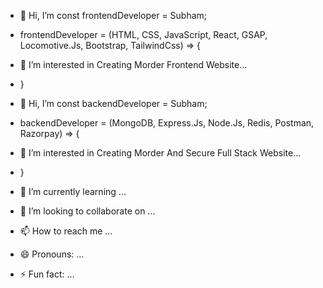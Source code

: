 - 👋 Hi, I’m const frontendDeveloper = Subham;
- frontendDeveloper = (HTML, CSS, JavaScript, React, GSAP, Locomotive.Js, Bootstrap, TailwindCss) => {
-  👀 I’m interested in Creating Morder Frontend Website...
- }

- 👋 Hi, I’m const backendDeveloper = Subham;
- backendDeveloper = (MongoDB, Express.Js, Node.Js, Redis, Postman, Razorpay) => {
-  👀 I’m interested in Creating Morder And Secure Full Stack Website...
- }

- 🌱 I’m currently learning ...
- 💞️ I’m looking to collaborate on ...
- 📫 How to reach me ...
- 😄 Pronouns: ...
- ⚡ Fun fact: ...

<!---
subham007-coder/subham007-coder is a ✨ special ✨ repository because its `README.md` (this file) appears on your GitHub profile.
You can click the Preview link to take a look at your changes.
--->
